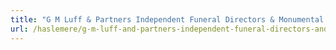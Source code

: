 ```yaml
---
title: "G M Luff & Partners Independent Funeral Directors & Monumental Masons"
url: /haslemere/g-m-luff-and-partners-independent-funeral-directors-and-monumental-masons/
---
```

